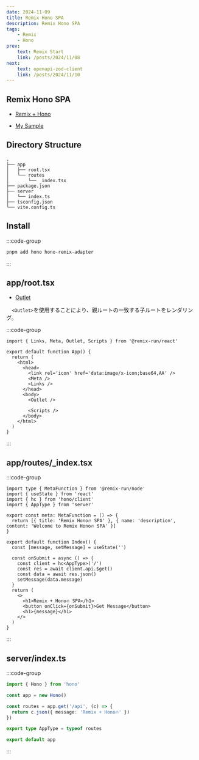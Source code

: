 ```yaml
---
date: 2024-11-09
title: Remix Hono SPA
description: Remix Hono SPA
tags: 
    - Remix
    - Hono
prev:
    text: Remix Start
    link: /posts/2024/11/08
next:
    text: openapi-zod-client
    link: /posts/2024/11/10
---
```


## Remix Hono SPA

* [Remix + Hono](https://hono.dev/examples/with-remix)

* [My Sample](https://github.com/nakita-Ypm/remix-hono-spa)

<X tweetId="1833098025553576218" />

## Directory Structure

```
.
├── app
│   ├── root.tsx
│   └── routes
│       └── _index.tsx
├── package.json
├── server
│   └── index.ts
├── tsconfig.json
└── vite.config.ts
```

## Install

:::code-group
```sh [pnpm]
pnpm add hono hono-remix-adapter
```
:::

## app/root.tsx

* [Outlet](https://remix.run/docs/en/main/components/outlet)

&emsp;`<Outlet>`を使用することにより、親ルートの一致する子ルートをレンダリング。

:::code-group
```tsx [app/root.tsx]
import { Links, Meta, Outlet, Scripts } from '@remix-run/react'

export default function App() {
  return (
    <html>
      <head>
        <link rel='icon' href='data:image/x-icon;base64,AA' />
        <Meta />
        <Links />
      </head>
      <body>
        <Outlet />

        <Scripts />
      </body>
    </html>
  )
}
```
:::

## app/routes/_index.tsx

:::code-group
```tsx [app/routes/_index.tsx]
import type { MetaFunction } from '@remix-run/node'
import { useState } from 'react'
import { hc } from 'hono/client'
import { AppType } from 'server'

export const meta: MetaFunction = () => {
  return [{ title: 'Remix Hono🔥 SPA' }, { name: 'description', content: 'Welcome to Remix Hono🔥 SPA' }]
}

export default function Index() {
  const [message, setMessage] = useState('')

  const onSubmit = async () => {
    const client = hc<AppType>('/')
    const res = await client.api.$get()
    const data = await res.json()
    setMessage(data.message)
  }
  return (
    <>
      <h1>Remix + Hono🔥 SPA</h1>
      <button onClick={onSubmit}>Get Message</button>
      <h1>{message}</h1>
    </>
  )
}
```
:::

## server/index.ts

:::code-group
```ts [server/index.ts]
import { Hono } from 'hono'

const app = new Hono()

const routes = app.get('/api', (c) => {
  return c.json({ message: 'Remix + Hono🔥' })
})

export type AppType = typeof routes

export default app
```
:::